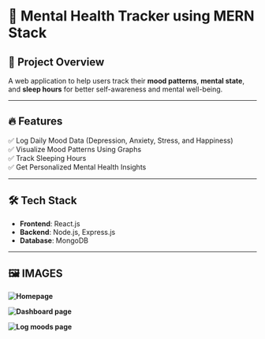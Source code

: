 # 🧠 Mental Health Tracker using MERN Stack

## 📌 Project Overview
A web application to help users track their **mood patterns**, **mental state**, and **sleep hours** for better self-awareness and mental well-being.

---

## 🔥 Features
✅ Log Daily Mood Data (Depression, Anxiety, Stress, and Happiness)  
✅ Visualize Mood Patterns Using Graphs  
✅ Track Sleeping Hours  
✅ Get Personalized Mental Health Insights  

---

## 🛠️ Tech Stack
- **Frontend**: React.js  
- **Backend**: Node.js, Express.js  
- **Database**: MongoDB   

---
## 🖼️ IMAGES

**![Homepage](https://github.com/user-attachments/assets/a47f4260-b6df-4bb1-87c6-5a1915f47924)**

**![Dashboard page](https://github.com/user-attachments/assets/e77568b6-251d-491b-b0a9-8e727d752a3e)**

**![Log moods page](https://github.com/user-attachments/assets/e225ae5f-0aa9-4e06-bfa6-65bb6e720143)**
